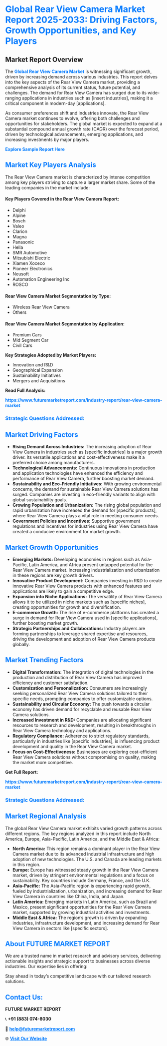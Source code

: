 <h1 style="color: #007BFF;">Global Rear View Camera Market Report 2025-2033: Driving Factors, Growth Opportunities, and Key Players</h1>

<section id="overview">
<h2>Market Report Overview</h2>
<p>The <a href="https://www.futuremarketreport.com/industry-report/rear-view-camera-market" style="color: #007BFF; text-decoration: none;"><strong>Global Rear View Camera Market</strong></a> is witnessing significant growth, driven by increasing demand across various industries. This report delves into the key aspects of the Rear View Camera market, providing a comprehensive analysis of its current status, future potential, and challenges. The demand for Rear View Camera has surged due to its wide-ranging applications in industries such as [insert industries], making it a critical component in modern-day [applications].</p>
<p>As consumer preferences shift and industries innovate, the Rear View Camera market continues to evolve, offering both challenges and opportunities for stakeholders. The global market is expected to expand at a substantial compound annual growth rate (CAGR) over the forecast period, driven by technological advancements, emerging applications, and increasing investments by major players.</p>
</section>

<section id="overview">
<p><a href="https://www.futuremarketreport.com/request-sample/reportId=81963" style="color: #007BFF; text-decoration: none;"><strong>Explore Sample Report Here</strong></a></p>
</section>

<section id="key-players">
<h2 style="color: #007BFF;">Market Key Players Analysis</h2>
<p>The Rear View Camera market is characterized by intense competition among key players striving to capture a larger market share. Some of the leading companies in the market include:</p>
<h4>Key Players Covered in the Rear View Camera Report:</h4>
<ul><li>Delphi</li><li>Alpine</li><li>Bosch</li><li>Valeo</li><li>Clarion</li><li>Magna</li><li>Panasonic</li><li>Hella</li><li>SMR Automotive</li><li>Mitsubishi Electric</li><li>Xiamen Xoceco</li><li>Pioneer Electronics</li><li>Neusoft</li><li>Automation Engineering Inc</li><li>ROSCO</li></ul>
<h4>Rear View Camera Market Segmentation by Type:</h4>
<ul><li>Wireless Rear View Camera</li><li>Others</li></ul>

<h4>Rear View Camera Market Segmentation by Application:</h4>
<ul><li>Premium Cars</li><li>Mid Segment Car</li><li>Civil Cars</li></ul>
<p><strong>Key Strategies Adopted by Market Players:</strong></p>
<ul>
<li>Innovation and R&D</li>
<li>Geographical Expansion</li>
<li>Sustainability Initiatives</li>
<li>Mergers and Acquisitions</li>
</ul>
</section>

<section>
<p><strong>Read Full Analysis: </strong></p><a href="https://www.futuremarketreport.com/industry-report/rear-view-camera-market" style="color: #007BFF; text-decoration: none;"><strong>https://www.futuremarketreport.com/industry-report/rear-view-camera-market</strong></a>
<h3 style="color: #007BFF;">Strategic Questions Addressed:</h3>
</section>

<section id="driving-factors">
<h2 style="color: #007BFF;">Market Driving Factors</h2>
<ul>
<li><strong>Rising Demand Across Industries:</strong> The increasing adoption of Rear View Camera in industries such as [specific industries] is a major growth driver. Its versatile applications and cost-effectiveness make it a preferred choice among manufacturers.</li>
<li><strong>Technological Advancements:</strong> Continuous innovations in production and application technologies have enhanced the efficiency and performance of Rear View Camera, further boosting market demand.</li>
<li><strong>Sustainability and Eco-Friendly Initiatives:</strong> With growing environmental concerns, the demand for sustainable Rear View Camera solutions has surged. Companies are investing in eco-friendly variants to align with global sustainability goals.</li>
<li><strong>Growing Population and Urbanization:</strong> The rising global population and rapid urbanization have increased the demand for [specific products], where Rear View Camera plays a vital role in meeting consumer needs.</li>
<li><strong>Government Policies and Incentives:</strong> Supportive government regulations and incentives for industries using Rear View Camera have created a conducive environment for market growth.</li>
</ul>
</section>

<section id="growth-opportunities">
<h2 style="color: #007BFF;">Market Growth Opportunities</h2>
<ul>
<li><strong>Emerging Markets:</strong> Developing economies in regions such as Asia-Pacific, Latin America, and Africa present untapped potential for the Rear View Camera market. Increasing industrialization and urbanization in these regions are key growth drivers.</li>
<li><strong>Innovative Product Development:</strong> Companies investing in R&D to create innovative Rear View Camera products with enhanced features and applications are likely to gain a competitive edge.</li>
<li><strong>Expansion into Niche Applications:</strong> The versatility of Rear View Camera allows it to be utilized in niche markets such as [specific niches], creating opportunities for growth and diversification.</li>
<li><strong>E-commerce Growth:</strong> The rise of e-commerce platforms has created a surge in demand for Rear View Camera used in [specific applications], further boosting market growth.</li>
<li><strong>Strategic Partnerships and Collaborations:</strong> Industry players are forming partnerships to leverage shared expertise and resources, driving the development and adoption of Rear View Camera products globally.</li>
</ul>
</section>

<section id="trending-factors">
<h2 style="color: #007BFF;">Market Trending Factors</h2>
<ul>
<li><strong>Digital Transformation:</strong> The integration of digital technologies in the production and distribution of Rear View Camera has improved efficiency and customer satisfaction.</li>
<li><strong>Customization and Personalization:</strong> Consumers are increasingly seeking personalized Rear View Camera solutions tailored to their specific needs, prompting companies to offer customizable options.</li>
<li><strong>Sustainability and Circular Economy:</strong> The push towards a circular economy has driven demand for recyclable and reusable Rear View Camera solutions.</li>
<li><strong>Increased Investment in R&D:</strong> Companies are allocating significant resources to research and development, resulting in breakthroughs in Rear View Camera technology and applications.</li>
<li><strong>Regulatory Compliance:</strong> Adherence to strict regulatory standards, particularly in industries like [specific industries], is influencing product development and quality in the Rear View Camera market.</li>
<li><strong>Focus on Cost-Effectiveness:</strong> Businesses are exploring cost-efficient Rear View Camera solutions without compromising on quality, making the market more competitive.</li>
</ul>
</section>

<section>
<p><strong>Get Full Report: </strong></p><a href="https://www.futuremarketreport.com/industry-report/rear-view-camera-market" style="color: #007BFF; text-decoration: none;"><strong>https://www.futuremarketreport.com/industry-report/rear-view-camera-market</strong></a>
<h3 style="color: #007BFF;">Strategic Questions Addressed:</h3>
</section>


<section id="regional-analysis">
<h2 style="color: #007BFF;">Market Regional Analysis</h2>
<p>The global Rear View Camera market exhibits varied growth patterns across different regions. The key regions analyzed in this report include North America, Europe, Asia-Pacific, Latin America, and the Middle East & Africa:</p>
<ul>
<li><strong>North America:</strong> This region remains a dominant player in the Rear View Camera market due to its advanced industrial infrastructure and high adoption of new technologies. The U.S. and Canada are leading markets in this region.</li>
<li><strong>Europe:</strong> Europe has witnessed steady growth in the Rear View Camera market, driven by stringent environmental regulations and a focus on sustainability. Key countries include Germany, France, and the U.K.</li>
<li><strong>Asia-Pacific:</strong> The Asia-Pacific region is experiencing rapid growth, fueled by industrialization, urbanization, and increasing demand for Rear View Camera in countries like China, India, and Japan.</li>
<li><strong>Latin America:</strong> Emerging markets in Latin America, such as Brazil and Mexico, present significant opportunities for the Rear View Camera market, supported by growing industrial activities and investments.</li>
<li><strong>Middle East & Africa:</strong> The region’s growth is driven by expanding industries, infrastructure development, and increasing demand for Rear View Camera in sectors like [specific sectors].</li>
</ul>
</section>

<footer>
<h2 style="color: #007BFF;">About FUTURE MARKET REPORT</h2>
<p>We are a trusted name in market research and advisory services, delivering actionable insights and strategic support to businesses across diverse industries. Our expertise lies in offering:</p>

<p>Stay ahead in today’s competitive landscape with our tailored research solutions.</p>

<h2 style="color: #007BFF;">Contact Us:</h2>
<p><strong>FUTURE MARKET REPORT</strong></p>
<p>📞 <strong>+91 (883) 074-8030</strong></p>
<p>📧 <strong><a href="mailto:help@futuremarketreport.com" style="color: #007BFF;">help@futuremarketreport.com</a></strong></p>
<p>🌐 <strong><a href="https://www.futuremarketreport.com/" style="color: #007BFF;">Visit Our Website</a></strong></p>
</footer>